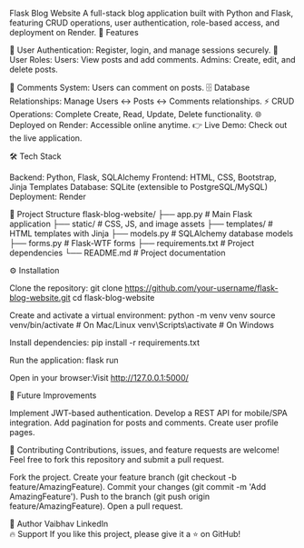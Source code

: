 Flask Blog Website
A full-stack blog application built with Python and Flask, featuring CRUD operations, user authentication, role-based access, and deployment on Render.
🚀 Features

🔐 User Authentication: Register, login, and manage sessions securely.
👥 User Roles:
Users: View posts and add comments.
Admins: Create, edit, and delete posts.


💬 Comments System: Users can comment on posts.
🗄️ Database Relationships: Manage Users ↔ Posts ↔ Comments relationships.
⚡ CRUD Operations: Complete Create, Read, Update, Delete functionality.
🌐 Deployed on Render: Accessible online anytime.
👉 Live Demo: Check out the live application.

🛠️ Tech Stack

Backend: Python, Flask, SQLAlchemy
Frontend: HTML, CSS, Bootstrap, Jinja Templates
Database: SQLite (extensible to PostgreSQL/MySQL)
Deployment: Render

📂 Project Structure
flask-blog-website/
├── app.py                # Main Flask application
├── static/               # CSS, JS, and image assets
├── templates/            # HTML templates with Jinja
├── models.py             # SQLAlchemy database models
├── forms.py              # Flask-WTF forms
├── requirements.txt      # Project dependencies
└── README.md             # Project documentation

⚙️ Installation

Clone the repository:
git clone https://github.com/your-username/flask-blog-website.git
cd flask-blog-website


Create and activate a virtual environment:
python -m venv venv
source venv/bin/activate  # On Mac/Linux
venv\Scripts\activate     # On Windows


Install dependencies:
pip install -r requirements.txt


Run the application:
flask run


Open in your browser:Visit http://127.0.0.1:5000/


🎯 Future Improvements

Implement JWT-based authentication.
Develop a REST API for mobile/SPA integration.
Add pagination for posts and comments.
Create user profile pages.

🤝 Contributing
Contributions, issues, and feature requests are welcome! Feel free to fork this repository and submit a pull request.

Fork the project.
Create your feature branch (git checkout -b feature/AmazingFeature).
Commit your changes (git commit -m 'Add AmazingFeature').
Push to the branch (git push origin feature/AmazingFeature).
Open a pull request.

👤 Author
Vaibhav
LinkedIn  
🔥 Support
If you like this project, please give it a ⭐ on GitHub!

